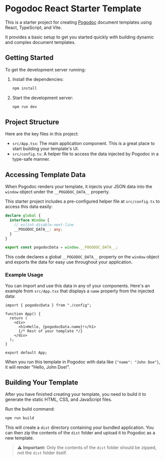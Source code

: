 # Pogodoc React Starter Template

This is a starter project for creating [Pogodoc](https://pogodoc.com) document templates using React, TypeScript, and Vite.

It provides a basic setup to get you started quickly with building dynamic and complex document templates.

## Getting Started

To get the development server running:

1.  Install the dependencies:

    ```bash
    npm install
    ```

2.  Start the development server:
    ```bash
    npm run dev
    ```

## Project Structure

Here are the key files in this project:

- `src/App.tsx`: The main application component. This is a great place to start building your template's UI.
- `src/config.ts`: A helper file to access the data injected by Pogodoc in a type-safe manner.

## Accessing Template Data

When Pogodoc renders your template, it injects your JSON data into the `window` object under the `__POGODOC_DATA__` property.

This starter project includes a pre-configured helper file at `src/config.ts` to access this data easily:

```ts
declare global {
  interface Window {
    // eslint-disable-next-line
    __POGODOC_DATA__: any;
  }
}

export const pogodocData = window.__POGODOC_DATA__;
```

This code declares a global `__POGODOC_DATA__` property on the `window` object and exports the data for easy use throughout your application.

### Example Usage

You can import and use this data in any of your components. Here's an example from `src/App.tsx` that displays a `name` property from the injected data:

```tsx
import { pogodocData } from "./config";

function App() {
  return (
    <div>
      <h1>Hello, {pogodocData.name}!</h1>
      {/* Rest of your template */}
    </div>
  );
}

export default App;
```

When you run this template in Pogodoc with data like `{"name": "John Doe"}`, it will render "Hello, John Doe!".

## Building Your Template

After you have finished creating your template, you need to build it to generate the static HTML, CSS, and JavaScript files.

Run the build command:

```bash
npm run build
```

This will create a `dist` directory containing your bundled application. You can then zip the contents of the `dist` folder and upload it to Pogodoc as a new template.

> ⚠️ **Important:** Only the contents of the `dist` folder should be zipped, not the `dist` folder itself.
